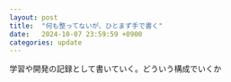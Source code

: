 ```yaml
---
layout: post
title:  "何も整ってないが、ひとまず手で書く"
date:   2024-10-07 23:59:59 +0900
categories: update
---
```

学習や開発の記録として書いていく。どういう構成でいくか
